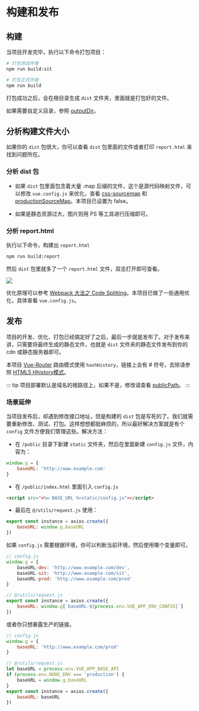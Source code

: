 # 构建和发布

## 构建
当项目开发完毕，执行以下命令打包项目：
```bash
# 打包测试环境
npm run build:sit

# 打包正式环境
npm run build
```

打包成功之后，会在根目录生成 `dist` 文件夹，里面就是打包好的文件。

如果需要自定义目录，参照 [outputDir](https://cli.vuejs.org/zh/config/#outputdir)。

## 分析构建文件大小
如果你的 `dist` 包很大，你可以查看 `dist` 包里面的文件或者打印 `report.html` 来找到问题所在。

### 分析 dist 包
- 如果 `dist` 包里面包含着大量 .map 后缀的文件，这个是源代码映射文件，可以修改 `vue.config.js` 来优化，查看 [css-sourcemap](https://cli.vuejs.org/zh/config/#css-sourcemap) 和 [productionSourceMap](https://cli.vuejs.org/zh/config/#productionsourcemap)。本项目已设置为 false。

- 如果是静态资源过大，图片则用 PS 等工具进行压缩即可。

### 分析 report.html
执行以下命令，构建出 `report.html`

```bash
npm run build:report
```

然后 `dist` 包里就多了一个 `report.html` 文件，双击打开即可查看。

![](http://poci6sbqi.bkt.clouddn.com/report.jpg)

优化原理可以参考 [Webpack 大法之 Code Splitting](https://zhuanlan.zhihu.com/p/26710831)。本项目已做了一些通用优化，具体查看 `vue.config.js`。

## 发布
项目的开发、优化、打包已经搞定好了之后，最后一步就是发布了。对于发布来讲，只需要将最终生成的静态文件，也就是 `dist` 文件夹的静态文件发布到你的 cdn 或静态服务器即可。

本项目 [Vue-Router](https://router.vuejs.org/zh/) 路由模式使用 `hashHistory`，链接上会有 # 符号，去除请参照 [HTML5 Hhistory模式](https://router.vuejs.org/zh/guide/essentials/history-mode.html)。

::: tip
项目部署默认是域名的根路径上，如果不是，修改请查看 [publicPath](https://cli.vuejs.org/zh/config/#publicpath)。
:::

### 场景延伸
当项目发布后，却遇到修改接口地址，但是构建的 `dist` 包是写死的了。我们就需要重新修改、测试、打包。这样想想都挺麻烦的，所以最好解决方案就是有个 `config` 文件方便我们管理这些。解决方法：

- 在 `/public` 目录下新建 `static` 文件夹，然后在里面新建 `config.js` 文件，内容为：
```js
window.g = {
    baseURL: 'http://www.example.com'
}
```

- 在 `/public/index.html` 里面引入 `config.js`
```html
<script src="<%= BASE_URL %>static/config.js"></script>
```

- 最后在 `@/utils/request.js` 使用：
```js
export const instance = axios.create({
    baseURL: window.g.baseURL
})
```
如果 `config.js` 需要根据环境，你可以判断当前环境，然后使用哪个变量即可。
```js
// config.js
window.g = {
    baseURL-dev: 'http://www.example.com/dev',
    baseURL-sit: 'http://www.example.com/sit',
    baseURL-prod: 'http://www.example.com/prod'
}

// @/utils/request.js
export const instance = axios.create({
    baseURL: window.g[`baseURL-${process.env.VUE_APP_ENV_CONFIG}`]
})
```

或者你只想暴露生产的链接。
```js
// config.js
window.g = {
    baseURL: 'http://www.example.com/prod'
}

// @/utils/request.js
let baseURL = process.env.VUE_APP_BASE_API
if (process.env.NODE_ENV === 'production') {
    baseURL = window.g.baseURL
}
export const instance = axios.create({
    baseURL: baseURL
})
```
